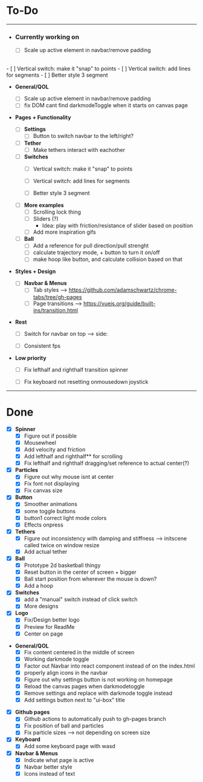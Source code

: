 # To-Do 
___

- ### Currently working on
  - [ ] Scale up active element in navbar/remove padding
<br>
  - [ ] Vertical switch: make it "snap" to points
  - [ ] Vertical switch: add lines for segments
  - [ ] Better style 3 segment

<br>

- **General/QOL**
  - [ ] Scale up active element in navbar/remove padding
  - [ ] fix DOM cant find darkmodeToggle when it starts on canvas page

- **Pages + Functionality**

  - [ ] **Settings**
    - [ ] Button to switch navbar to the left/right?

  - [ ] **Tether**
    - [ ] Make tethers interact with eachother

  - [ ] **Switches**
    - [ ] Vertical switch: make it "snap" to points
    - [ ] Vertical switch: add lines for segments

    - [ ] Better style 3 segment

  - [ ] **More examples**
    - [ ] Scrolling lock thing
    - [ ] Sliders (?)
      - Idea: play with friction/resistance of slider based on position 
    - [ ] Add more inspiration gifs

  - [ ] **Ball**
    - [ ] Add a reference for pull direction/pull strenght
    - [ ] calculate trajectory mode, + button to turn it on/off
    - [ ] make hoop like button, and calculate collision based on that

- **Styles + Design**

  - [ ] **Navbar & Menus**
    - [ ] Tab styles --> https://github.com/adamschwartz/chrome-tabs/tree/gh-pages
    - [ ] Page transitions --> https://vuejs.org/guide/built-ins/transition.html

- **Rest**
  - [ ] Switch for navbar on top --> side: 
  - [ ] Consistent fps 


- **Low priority**
  - [ ] Fix lefthalf and righthalf transition spinner
  - [ ] Fix keyboard not resetting onmousedown joystick


___

# Done
  - [x] **Spinner**
    - [x] Figure out if possible
    - [x] Mousewheel
    - [x] Add velocity and friction
    - [x] Add lefthalf and righthalf** for scrolling
    - [x] Fix lefthalf and righthalf dragging/set reference to actual center(?)

  - [x] **Particles**
    - [x] Figure out why mouse isnt at center 
    - [x] Fix font not displaying
    - [x] Fix canvas size

  - [x] **Button**
    - [x] Smoother animations
    - [x] some toggle buttons
    - [x] button1 correct light mode colors
    - [x] Effects onpress

  - [x] **Tethers**
    - [x] Figure out inconsistency with damping and stiffness --> initscene called twice on window resize
    - [x] Add actual tether

  - [x] **Ball**
    - [x] Prototype 2d basketball thingy
    - [x] Reset button in the center of screen + bigger
    - [x] Ball start position from wherever the mouse is down?
    - [x] Add a hoop

  - [x] **Switches**
    - [x] add a "manual" switch instead of click switch
    - [x] More designs

  - [x] **Logo**
    - [x] Fix/Design better logo
    - [x] Preview for ReadMe
    - [x] Center on page

  - **General/QOL**
    - [x] Fix content centered in the middle of screen
    - [x] Working darkmode toggle
    - [x] Factor out Navbar into react component instead of on the index.html
    - [x] properly align icons in the navbar
    - [x] Figure out why settings button is not working on homepage
    - [x] Reload the canvas pages when darkmodetoggle
    - [x] Remove settings and replace with darkmode toggle instead
    - [x] Add settings button next to "ui-box" title

  - [x] **Github pages**
    - [x] Github actions to automatically push to gh-pages branch
    - [x] Fix position of ball and particles
    - [x] Fix particle sizes --> not depending on screen size

  - [x] **Keyboard**
    - [x] Add some keyboard page with wasd 

  - [x] **Navbar & Menus**
    - [x] Indicate what page is active
    - [x] Navbar better style
    - [x] Icons instead of text